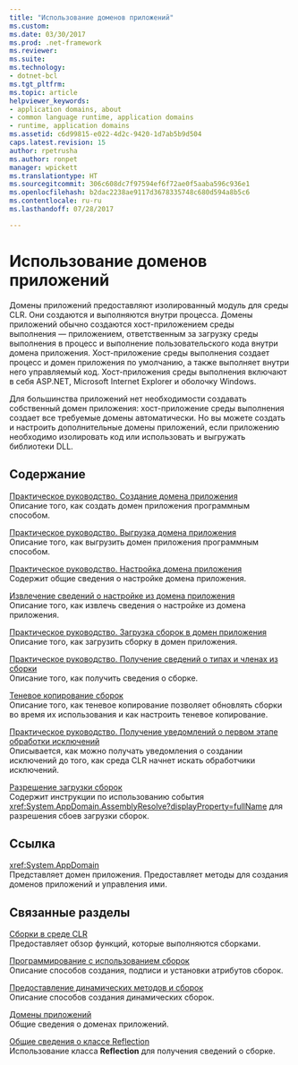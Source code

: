 ```yaml
---
title: "Использование доменов приложений"
ms.custom: 
ms.date: 03/30/2017
ms.prod: .net-framework
ms.reviewer: 
ms.suite: 
ms.technology:
- dotnet-bcl
ms.tgt_pltfrm: 
ms.topic: article
helpviewer_keywords:
- application domains, about
- common language runtime, application domains
- runtime, application domains
ms.assetid: c6d99815-e022-4d2c-9420-1d7ab5b9d504
caps.latest.revision: 15
author: rpetrusha
ms.author: ronpet
manager: wpickett
ms.translationtype: HT
ms.sourcegitcommit: 306c608dc7f97594ef6f72ae0f5aaba596c936e1
ms.openlocfilehash: b2dac2238ae9117d3678335748c680d594a8b5c6
ms.contentlocale: ru-ru
ms.lasthandoff: 07/28/2017

---
```

# <a name="using-application-domains"></a>Использование доменов приложений
Домены приложений предоставляют изолированный модуль для среды CLR. Они создаются и выполняются внутри процесса. Домены приложений обычно создаются хост-приложением среды выполнения — приложением, ответственным за загрузку среды выполнения в процесс и выполнение пользовательского кода внутри домена приложения. Хост-приложение среды выполнения создает процесс и домен приложения по умолчанию, а также выполняет внутри него управляемый код. Хост-приложения среды выполнения включают в себя ASP.NET, Microsoft Internet Explorer и оболочку Windows.  
  
 Для большинства приложений нет необходимости создавать собственный домен приложения: хост-приложение среды выполнения создает все требуемые домены автоматически. Но вы можете создать и настроить дополнительные домены приложений, если приложению необходимо изолировать код или использовать и выгружать библиотеки DLL.  
  
## <a name="in-this-section"></a>Содержание  
 [Практическое руководство. Создание домена приложения](../../../docs/framework/app-domains/how-to-create-an-application-domain.md)  
 Описание того, как создать домен приложения программным способом.  
  
 [Практическое руководство. Выгрузка домена приложения](../../../docs/framework/app-domains/how-to-unload-an-application-domain.md)  
 Описание того, как выгрузить домен приложения программным способом.  
  
 [Практическое руководство. Настройка домена приложения](../../../docs/framework/app-domains/how-to-configure-an-application-domain.md)  
 Содержит общие сведения о настройке домена приложения.  
  
 [Извлечение сведений о настройке из домена приложения](../../../docs/framework/app-domains/retrieve-setup-information.md)  
 Описание того, как извлечь сведения о настройке из домена приложения.  
  
 [Практическое руководство. Загрузка сборок в домен приложения](../../../docs/framework/app-domains/how-to-load-assemblies-into-an-application-domain.md)  
 Описание того, как загрузить сборку в домен приложения.  
  
 [Практическое руководство. Получение сведений о типах и членах из сборки](../../../docs/framework/app-domains/how-to-obtain-type-and-member-information-from-an-assembly.md)  
 Описание того, как получить сведения о сборке.  
  
 [Теневое копирование сборок](../../../docs/framework/app-domains/shadow-copy-assemblies.md)  
 Описание того, как теневое копирование позволяет обновлять сборки во время их использования и как настроить теневое копирование.  
  
 [Практическое руководство. Получение уведомлений о первом этапе обработки исключений](../../../docs/framework/app-domains/how-to-receive-first-chance-exception-notifications.md)  
 Описывается, как можно получать уведомления о создании исключений до того, как среда CLR начнет искать обработчики исключений.  
  
 [Разрешение загрузки сборок](../../../docs/framework/app-domains/resolve-assembly-loads.md)  
 Содержит инструкции по использованию события <xref:System.AppDomain.AssemblyResolve?displayProperty=fullName> для разрешения сбоев загрузки сборок.  
  
## <a name="reference"></a>Ссылка  
 <xref:System.AppDomain>  
 Представляет домен приложения. Предоставляет методы для создания доменов приложений и управления ими.  
  
## <a name="related-sections"></a>Связанные разделы  
 [Сборки в среде CLR](../../../docs/framework/app-domains/assemblies-in-the-common-language-runtime.md)  
 Предоставляет обзор функций, которые выполняются сборками.  
  
 [Программирование с использованием сборок](../../../docs/framework/app-domains/programming-with-assemblies.md)  
 Описание способов создания, подписи и установки атрибутов сборок.  
  
 [Предоставление динамических методов и сборок](../../../docs/framework/reflection-and-codedom/emitting-dynamic-methods-and-assemblies.md)  
 Описание способов создания динамических сборок.  
  
 [Домены приложений](../../../docs/framework/app-domains/application-domains.md)  
 Общие сведения о доменах приложений.  
  
 [Общие сведения о классе Reflection](../../../docs/framework/reflection-and-codedom/reflection.md)  
 Использование класса **Reflection** для получения сведений о сборке.


